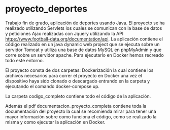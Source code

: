 # proyecto_deportes
Trabajo fin de grado, aplicación de deportes usando Java.
El proyecto se ha realizado utilizando Servlets los cuales se comunican con la base de datos y 
peticiones Ajax realizadas con Jquery utilizando la API https://www.football-data.org/documentation/api.
La aplicación contiene el código realizado en un java dynamic web project que se ejecuta sobre un servidor Tomcat y utiliza una base de datos MySQL en phpMyAdmin y que corre sobre un servidor apache. Para ejecutarlo en Docker hemos recreado todo este entorno.

El proyecto consta de dos carpetas: 
Dockerización la cual contiene los archivos necesarios para correr el proyecto en Docker una vez el dispositivo haya sido clonado 
o descargado entrando en la carpeta y ejecutando el comando docker-compose up.

La carpeta codigo_completo contiene todo el código de la aplicación.

Además el pdf documentacion_proyecto_completa contiene toda la documentación del proyecto la cual se recomienda mirar para tener una mayor información sobre como funciona el código, como se realizado la misma y como ejecutar la aplicación en Docker.



